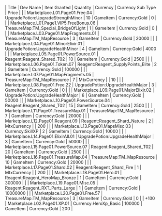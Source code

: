 | Title | Dev Name | Item Granted | Quantity | Currency | Currency Sub Type | Price |
|  | Marketplace.L01.Page01.Free.04 | UpgradePotion:UpgradeStrengthMinor | 10 | GameItem | Currency:Gold | 0 |
|  | Marketplace.L01.Page1.VIP5.FreeBonus.06 | TreasureMap:TM_Special_BridgeOfLight | 1 | GameItem | Currency:Gold | 0 |
|  | Marketplace.L03.Page01.MapFragments.01 | TreasureMap:TM_MapResource | 3 | GameItem | Currency:Gold | 20000 |
|  | Marketplace.L04.Page01.MinorElixir.01 | UpgradePotion:UpgradeHealthMinor | 4 | GameItem | Currency:Gold | 4000 |
|  | Marketplace.L05.Page01.PowerSource.01 | Reagent:Reagent_Shared_T02 | 10 | GameItem | Currency:Gold | 2500 |
|  | Marketplace.L06.Page01.Token.07 | Reagent:Reagent_SupplyPoints_Elite | 2 | GameItem | Currency:Gold | 100000 |
|  | Marketplace.L07.Page01.MapFragments.05 | TreasureMap:TM_MapResource | 7 | MtxCurrency |  | 10 |
|  | Marketplace.L08.Page01.Free.22 | UpgradePotion:UpgradeHealthMajor | 3 | GameItem | Currency:Gold | 0 |
|  | Marketplace.L09.Page01.MajorElixir.02 | UpgradePotion:UpgradeHealthMajor | 8 | GameItem | Currency:Gold | 50000 |
|  | Marketplace.L10.Page01.PowerSource.04 | Reagent:Reagent_Shared_T02 | 15 | GameItem | Currency:Gold | 2500 |
|  | Marketplace.L11.Page01.TreasureMap.01 | TreasureMap:TM_MapResource | 7 | GameItem | Currency:Gold | 20000 |
|  | Marketplace.L12.Page01.Reagent.09 | Reagent:Reagent_Shard_Nature | 2 | MtxCurrency |  | 200 |
|  | Marketplace.L13.Page01.MapsMisc.03 | Currency:SkillXP | 2 | GameItem | Currency:Gold | 10000 |
|  | Marketplace.L14.Page01.ElixirAll.01 | UpgradePotion:UpgradeHealthMajor | 3 | GameItem | Currency:Gold | 50000 |
|  | Marketplace.L15.Page01.PowerSource.07 | Reagent:Reagent_Shared_T02 | 20 | GameItem | Currency:Gold | 2500 |
|  | Marketplace.L16.Page01.TreasureMap.04 | TreasureMap:TM_MapResource | 10 | GameItem | Currency:Gold | 20000 |
|  | Marketplace.L17.Page01.Shard.02 | Reagent:Reagent_Shard_Fire | 1 | MtxCurrency |  | 200 |
|  | Marketplace.L18.Page01.Hero.01 | Reagent:Reagent_HeroMap_Bronze | 1 | GameItem | Currency:Gold | 300000 |
|  | Marketplace.L19.Page01.Misc.05 | Reagent:Reagent_RXT_Parts_Large | 1 | GameItem | Currency:Gold | 10000000 |
|  | Marketplace.L20.Page01.Free.57 | TreasureMap:TM_MapResource | 3 | GameItem | Currency:Gold | 0 |
| +100  | Marketplace.L02.Page01.XP.01 | Currency:HeroXp_Basic | 100000 | GameItem | Currency:Gold | 200 |

